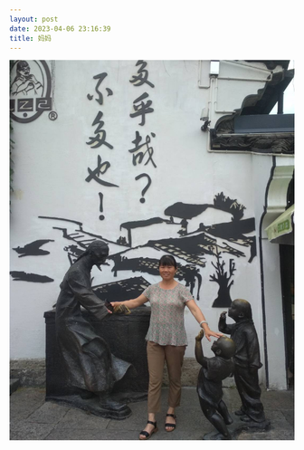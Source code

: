 ```yaml
---
layout: post
date: 2023-04-06 23:16:39
title: 妈妈
---
```


![](https://github.com/jj1215/jj1215.github.io/blob/master/images/my_mom.jpg?raw=true)
